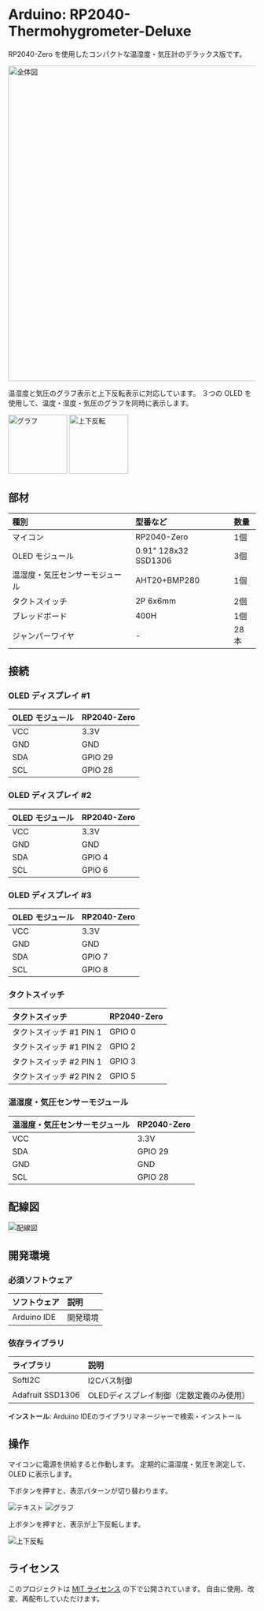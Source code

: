 # Arduino: RP2040-Thermohygrometer-Deluxe

RP2040-Zero を使用したコンパクトな温湿度・気圧計のデラックス版です。

<img src="./images/overview.jpg" alt="全体図" width="640" />

温湿度と気圧のグラフ表示と上下反転表示に対応しています。
３つの OLED を使用して、温度・湿度・気圧のグラフを同時に表示します。

<div>
<img src="./images/pattern2.jpg" alt="グラフ" width="120" />
<img src="./images/pattern3.jpg" alt="上下反転" width="120"  />
</div>

## 部材

| 種別 | 型番など | 数量 |
|:-----|:---------|:-----|
| マイコン | RP2040-Zero | 1個 |
| OLED モジュール | 0.91" 128x32 SSD1306 | 3個 |
| 温湿度・気圧センサーモジュール | AHT20+BMP280 | 1個 |
| タクトスイッチ | 2P 6x6mm | 2個 |
| ブレッドボード | 400H | 1個 |
| ジャンパーワイヤ | - | 28本 |

## 接続

### OLED ディスプレイ #1

| OLED モジュール | RP2040-Zero  |
| --------------- | ------------ |
| VCC             | 3.3V         |
| GND             | GND          |
| SDA             | GPIO 29      |
| SCL             | GPIO 28      |

### OLED ディスプレイ #2

| OLED モジュール | RP2040-Zero  |
| --------------- | ------------ |
| VCC             | 3.3V         |
| GND             | GND          |
| SDA             | GPIO 4       |
| SCL             | GPIO 6       |

### OLED ディスプレイ #3

| OLED モジュール | RP2040-Zero  |
| --------------- | ------------ |
| VCC             | 3.3V         |
| GND             | GND          |
| SDA             | GPIO 7       |
| SCL             | GPIO 8       |

### タクトスイッチ

| タクトスイッチ | RP2040-Zero |
|:--------|:------------------|
| タクトスイッチ #1 PIN 1 | GPIO 0 |
| タクトスイッチ #1 PIN 2 | GPIO 2 |
| タクトスイッチ #2 PIN 1 | GPIO 3 |
| タクトスイッチ #2 PIN 2 | GPIO 5 |

### 温湿度・気圧センサーモジュール

| 温湿度・気圧センサーモジュール | RP2040-Zero  |
| ------------------------------ | ------------ |
| VCC                            | 3.3V         |
| SDA                            | GPIO 29      |
| GND                            | GND          |
| SCL                            | GPIO 28      |

## 配線図

<img src="./images/wiring.png" alt="配線図" style="border: 1px solid #ccc;" />

## 開発環境

### 必須ソフトウェア

| ソフトウェア | 説明 |
|:-----------|:-----|
| Arduino IDE | 開発環境 |

### 依存ライブラリ

| ライブラリ | 説明 |
|:-----------|:-----|
| SoftI2C | I2Cバス制御 |
| Adafruit SSD1306 | OLEDディスプレイ制御（定数定義のみ使用） |

**インストール**: Arduino IDEのライブラリマネージャーで検索・インストール

## 操作

マイコンに電源を供給すると作動します。
定期的に温湿度・気圧を測定して、OLED に表示します。

下ボタンを押すと、表示パターンが切り替わります。

<img src="./images/pattern1.jpg" alt="テキスト" />
<img src="./images/pattern2.jpg" alt="グラフ" />

上ボタンを押すと、表示が上下反転します。

<img src="./images/pattern3.jpg" alt="上下反転" />

## ライセンス

このプロジェクトは [MIT ライセンス](./LICENSE) の下で公開されています。
自由に使用、改変、再配布していただけます。
